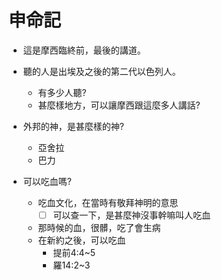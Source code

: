 # 申命記

- 這是摩西臨終前，最後的講道。
- 聽的人是出埃及之後的第二代以色列人。
  - 有多少人聽?
  - 甚麼樣地方，可以讓摩西跟這麼多人講話?

- 外邦的神，是甚麼樣的神?
  - 亞舍拉
  - 巴力

- 可以吃血嗎?
  - 吃血文化，在當時有敬拜神明的意思
    - [ ] 可以查一下，是甚麼神沒事幹嘛叫人吃血
  - 那時候的血，很髒，吃了會生病
  - 在新約之後，可以吃血
    - 提前4:4~5
    - 羅14:2~3
